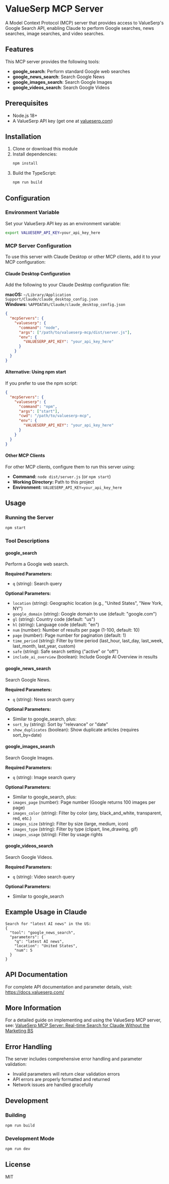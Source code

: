 # ValueSerp MCP Server

A Model Context Protocol (MCP) server that provides access to ValueSerp's Google Search API, enabling Claude to perform Google searches, news searches, image searches, and video searches.

## Features

This MCP server provides the following tools:

- **google_search**: Perform standard Google web searches
- **google_news_search**: Search Google News
- **google_images_search**: Search Google Images
- **google_videos_search**: Search Google Videos

## Prerequisites

- Node.js 18+
- A ValueSerp API key (get one at [valueserp.com](https://valueserp.com))

## Installation

1. Clone or download this module
2. Install dependencies:
   ```bash
   npm install
   ```
3. Build the TypeScript:
   ```bash
   npm run build
   ```

## Configuration

### Environment Variable

Set your ValueSerp API key as an environment variable:

```bash
export VALUESERP_API_KEY=your_api_key_here
```

### MCP Server Configuration

To use this server with Claude Desktop or other MCP clients, add it to your MCP configuration:

#### Claude Desktop Configuration

Add the following to your Claude Desktop configuration file:

**macOS:** `~/Library/Application Support/Claude/claude_desktop_config.json`  
**Windows:** `%APPDATA%/Claude/claude_desktop_config.json`

```json
{
  "mcpServers": {
    "valueserp": {
      "command": "node",
      "args": ["/path/to/valueserp-mcp/dist/server.js"],
      "env": {
        "VALUESERP_API_KEY": "your_api_key_here"
      }
    }
  }
}
```

#### Alternative: Using npm start

If you prefer to use the npm script:

```json
{
  "mcpServers": {
    "valueserp": {
      "command": "npm",
      "args": ["start"],
      "cwd": "/path/to/valueserp-mcp",
      "env": {
        "VALUESERP_API_KEY": "your_api_key_here"
      }
    }
  }
}
```

#### Other MCP Clients

For other MCP clients, configure them to run this server using:
- **Command:** `node dist/server.js` (or `npm start`)
- **Working Directory:** Path to this project
- **Environment:** `VALUESERP_API_KEY=your_api_key_here`

## Usage

### Running the Server

```bash
npm start
```

### Tool Descriptions

#### google_search
Perform a Google web search.

**Required Parameters:**
- `q` (string): Search query

**Optional Parameters:**
- `location` (string): Geographic location (e.g., "United States", "New York, NY")
- `google_domain` (string): Google domain to use (default: "google.com")
- `gl` (string): Country code (default: "us")
- `hl` (string): Language code (default: "en")
- `num` (number): Number of results per page (1-100, default: 10)
- `page` (number): Page number for pagination (default: 1)
- `time_period` (string): Filter by time period (last_hour, last_day, last_week, last_month, last_year, custom)
- `safe` (string): Safe search setting ("active" or "off")
- `include_ai_overview` (boolean): Include Google AI Overview in results

#### google_news_search
Search Google News.

**Required Parameters:**
- `q` (string): News search query

**Optional Parameters:**
- Similar to google_search, plus:
- `sort_by` (string): Sort by "relevance" or "date"
- `show_duplicates` (boolean): Show duplicate articles (requires sort_by=date)

#### google_images_search
Search Google Images.

**Required Parameters:**
- `q` (string): Image search query

**Optional Parameters:**
- Similar to google_search, plus:
- `images_page` (number): Page number (Google returns 100 images per page)
- `images_color` (string): Filter by color (any, black_and_white, transparent, red, etc.)
- `images_size` (string): Filter by size (large, medium, icon)
- `images_type` (string): Filter by type (clipart, line_drawing, gif)
- `images_usage` (string): Filter by usage rights

#### google_videos_search
Search Google Videos.

**Required Parameters:**
- `q` (string): Video search query

**Optional Parameters:**
- Similar to google_search

## Example Usage in Claude

```
Search for "latest AI news" in the US:
{
  "tool": "google_news_search",
  "parameters": {
    "q": "latest AI news",
    "location": "United States",
    "num": 5
  }
}
```

## API Documentation

For complete API documentation and parameter details, visit: https://docs.valueserp.com/

## More Information

For a detailed guide on implementing and using the ValueSerp MCP server, see: [ValueSerp MCP Server: Real-time Search for Claude Without the Marketing BS](https://www.incorpo.ro/en-us/articles/valueserp-mcp-server-real-time-search-for-claude-without-the-marketing-bs/)

## Error Handling

The server includes comprehensive error handling and parameter validation:
- Invalid parameters will return clear validation errors
- API errors are properly formatted and returned
- Network issues are handled gracefully

## Development

### Building
```bash
npm run build
```

### Development Mode
```bash
npm run dev
```

## License

MIT